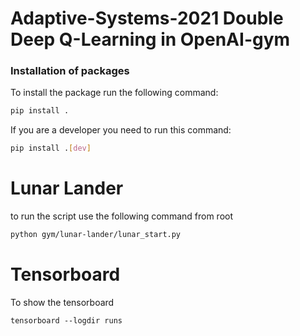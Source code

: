 # Adaptive-Systems-2021 Double Deep Q-Learning in OpenAI-gym

### Installation of packages
To install the package run the following command: 
```bash 
pip install .
```

If you are a developer you need to run this command:
```bash 
pip install .[dev]
```

# Lunar Lander

to run the script use the following command from root

```bash
python gym/lunar-lander/lunar_start.py
```

# Tensorboard
To show the tensorboard
```
tensorboard --logdir runs
```